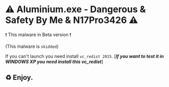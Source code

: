 # ⚠ Aluminium.exe - Dangerous & Safety By Me & N17Pro3426 ⚠

❗ This malware in Beta version ❗

(This malware is ```skidded```)

If you can't launch you need install ```vc_redist 2015```. [***If you want to test it in WINDOWS XP you need install this vc_redist***]

## ♻ Enjoy.

